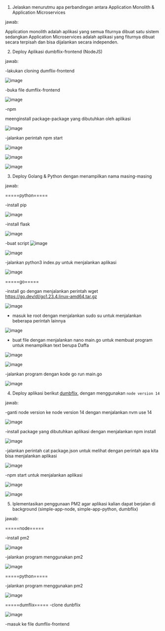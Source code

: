 1. Jelaskan menurutmu apa perbandingan antara Application Monolith & Application Microservices

jawab:

Application monolith adalah aplikasi yang semua fiturnya dibuat satu sistem sedangkan Application Microservices adalah aplikasi yang fiturnya dibuat secara terpisah dan bisa dijalankan secara independen.

2. Deploy Aplikasi dumbflix-frontend (NodeJS)

jawab:

-lakukan cloning dumflix-frontend 

![image](https://github.com/user-attachments/assets/70ee40e1-71dd-4027-b401-cf4d4791b256)

-buka file dumflix-frontend

![image](https://github.com/user-attachments/assets/b6657ae1-ff20-44e5-b3aa-de8dfdd6d575)

-npm

meenginstall package-package yang dibutuhkan oleh aplikasi

![image](https://github.com/user-attachments/assets/81eaffa1-d24b-4a87-b888-faf90aa1cd13)

-jalankan perintah npm start

![image](https://github.com/user-attachments/assets/34708752-ccbb-40b5-ac82-54b2b979c320)

![image](https://github.com/user-attachments/assets/5b873fef-b290-4256-82f9-bfdf86e59572)

![image](https://github.com/user-attachments/assets/9703a1e8-3520-4f95-a79a-1077102dd349)

3. Deploy Golang & Python dengan menampilkan nama masing-masing

jawab:

=====python=====

-install pip

![image](https://github.com/user-attachments/assets/44ef70e2-10f4-4499-9e30-27173bac1571)

-install flask

![image](https://github.com/user-attachments/assets/e6685d1c-5b0a-467b-adf0-a4607428a06e)

-buat script
![image](https://github.com/user-attachments/assets/7e2ec3e3-ea45-452f-8e4c-2769fa82e076)


![image](https://github.com/user-attachments/assets/791f241d-82ee-44b8-ad33-a5a9315045dc)


-jalankan python3 index.py untuk menjalankan aplikasi

![image](https://github.com/user-attachments/assets/e1452e02-b085-4a5f-9ee0-cae63ea110ef)

=====go=====

-install go dengan menjalankan perintah wget https://go.dev/dl/go1.23.4.linux-amd64.tar.gz

![image](https://github.com/user-attachments/assets/b6295fa8-ce14-4efd-9535-7501d8fd0822)

- masuk ke root dengan menjalankan sudo su untuk menjalankan beberapa perintah lainnya

![image](https://github.com/user-attachments/assets/b82d172c-efc7-4814-a65d-0d4f6bb4c5e7)

- buat file dengan menjalankan nano main.go untuk membuat program untuk menampilkan text berupa Daffa

![image](https://github.com/user-attachments/assets/ca87fe4a-d431-434f-a435-656967d05fc5)


![image](https://github.com/user-attachments/assets/30c3cdb0-4475-4e0d-af1a-f4055a37c757)


-jalankan program dengan kode go run main.go

![image](https://github.com/user-attachments/assets/f9f0fe07-07cc-48cd-8c4f-28ff7a698482)

4. Deploy aplikasi berikut [dumbflix](https://github.com/dumbwaysdev/dumbflix-frontend), dengan menggunakan `node version 14`

jawab:

-ganti node version ke node version 14 dengan menjalankan nvm use 14

![image](https://github.com/user-attachments/assets/a235e446-8147-4fc9-9f05-892287f4fd43)

-install package yang dibutuhkan aplikasi dengan menjalankan npm install

![image](https://github.com/user-attachments/assets/03d0aa17-3024-4d58-9fb5-55b1d33bfd3a)

-jalankan perintah cat package.json untuk melihat dengan perintah apa kita bisa menjalankan aplikasi

![image](https://github.com/user-attachments/assets/f96a04ab-9ecd-456b-a6e8-16704bfd703e)

-npm start untuk menjalankan aplikasi

![image](https://github.com/user-attachments/assets/d4a1c83d-2870-423d-9dee-95cc32a1ec18)

![image](https://github.com/user-attachments/assets/3a3493eb-9c47-4bd5-ad0b-f74bf18759c0)

5. Iplementasikan penggunaan PM2 agar aplikasi kalian dapat berjalan di background (simple-app-node, simple-app-python, dumbflix)

jawab:

=====node=====

-install pm2

![image](https://github.com/user-attachments/assets/91b54db2-9493-42c2-b9e6-4cf85a3b260f)

-jalankan program menggunakan pm2

![image](https://github.com/user-attachments/assets/c5920819-4e53-4abc-8788-cc27f341b6fc)

=====python=====

-jalankan program menggunakan pm2

![image](https://github.com/user-attachments/assets/793ea1c4-6167-4ffd-862c-d196beece3d2)

=====dumflix=====
-clone dunbflix

![image](https://github.com/user-attachments/assets/d09263bd-cab1-4914-8a54-5375ab92aa85)

-masuk ke file dumflix-frontend





